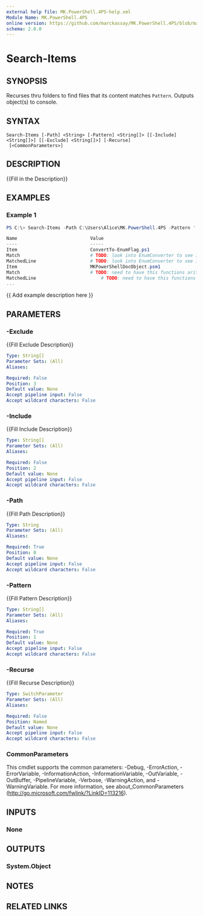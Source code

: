 ```yaml
---
external help file: MK.PowerShell.4PS-help.xml
Module Name: MK.PowerShell.4PS
online version: https://github.com/marckassay/MK.PowerShell.4PS/blob/master/docs/Search-Items.md
schema: 2.0.0
---
```


# Search-Items

## SYNOPSIS
Recurses thru folders to find files that its content matches `Pattern`.  Outputs object(s) to console.

## SYNTAX

```
Search-Items [-Path] <String> [-Pattern] <String[]> [[-Include] <String[]>] [[-Exclude] <String[]>] [-Recurse]
 [<CommonParameters>]
```

## DESCRIPTION
{{Fill in the Description}}

## EXAMPLES

### Example 1
```powershell
PS C:\> Search-Items -Path C:\Users\Alice\MK.PowerShell.4PS -Pattern '.*TODO.*' -Recurse

Name                           Value
----                           -----
Item                           ConvertTo-EnumFlag.ps1
Match                          # TODO: look into EnumConverter to see if it can be used here
MatchedLine                    # TODO: look into EnumConverter to see if it can be used here
Item                           MKPowerShellDocObject.psm1
Match                          # TODO: need to have this functions arity better fitted for options
MatchedLine                        # TODO: need to have this functions arity better fitted for options
...
```

{{ Add example description here }}

## PARAMETERS

### -Exclude
{{Fill Exclude Description}}

```yaml
Type: String[]
Parameter Sets: (All)
Aliases:

Required: False
Position: 3
Default value: None
Accept pipeline input: False
Accept wildcard characters: False
```

### -Include
{{Fill Include Description}}

```yaml
Type: String[]
Parameter Sets: (All)
Aliases:

Required: False
Position: 2
Default value: None
Accept pipeline input: False
Accept wildcard characters: False
```

### -Path
{{Fill Path Description}}

```yaml
Type: String
Parameter Sets: (All)
Aliases:

Required: True
Position: 0
Default value: None
Accept pipeline input: False
Accept wildcard characters: False
```

### -Pattern
{{Fill Pattern Description}}

```yaml
Type: String[]
Parameter Sets: (All)
Aliases:

Required: True
Position: 1
Default value: None
Accept pipeline input: False
Accept wildcard characters: False
```

### -Recurse
{{Fill Recurse Description}}

```yaml
Type: SwitchParameter
Parameter Sets: (All)
Aliases:

Required: False
Position: Named
Default value: None
Accept pipeline input: False
Accept wildcard characters: False
```

### CommonParameters
This cmdlet supports the common parameters: -Debug, -ErrorAction, -ErrorVariable, -InformationAction, -InformationVariable, -OutVariable, -OutBuffer, -PipelineVariable, -Verbose, -WarningAction, and -WarningVariable. For more information, see about_CommonParameters (http://go.microsoft.com/fwlink/?LinkID=113216).

## INPUTS

### None

## OUTPUTS

### System.Object

## NOTES

## RELATED LINKS